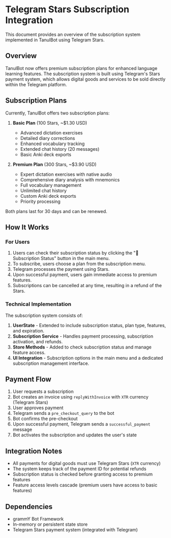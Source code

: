 # Telegram Stars Subscription Integration

This document provides an overview of the subscription system implemented in TanulBot using Telegram Stars.

## Overview

TanulBot now offers premium subscription plans for enhanced language learning features. The subscription system is built using Telegram's Stars payment system, which allows digital goods and services to be sold directly within the Telegram platform.

## Subscription Plans

Currently, TanulBot offers two subscription plans:

1. **Basic Plan** (100 Stars, ~$1.30 USD)

   - Advanced dictation exercises
   - Detailed diary corrections
   - Enhanced vocabulary tracking
   - Extended chat history (20 messages)
   - Basic Anki deck exports

2. **Premium Plan** (300 Stars, ~$3.90 USD)
   - Expert dictation exercises with native audio
   - Comprehensive diary analysis with mnemonics
   - Full vocabulary management
   - Unlimited chat history
   - Custom Anki deck exports
   - Priority processing

Both plans last for 30 days and can be renewed.

## How It Works

### For Users

1. Users can check their subscription status by clicking the "💎 Subscription Status" button in the main menu.
2. To subscribe, users choose a plan from the subscription menu.
3. Telegram processes the payment using Stars.
4. Upon successful payment, users gain immediate access to premium features.
5. Subscriptions can be cancelled at any time, resulting in a refund of the Stars.

### Technical Implementation

The subscription system consists of:

1. **UserState** - Extended to include subscription status, plan type, features, and expiration.
2. **Subscription Service** - Handles payment processing, subscription activation, and refunds.
3. **Store Methods** - Added to check subscription status and manage feature access.
4. **UI Integration** - Subscription options in the main menu and a dedicated subscription management interface.

## Payment Flow

1. User requests a subscription
2. Bot creates an invoice using `replyWithInvoice` with `XTR` currency (Telegram Stars)
3. User approves payment
4. Telegram sends a `pre_checkout_query` to the bot
5. Bot confirms the pre-checkout
6. Upon successful payment, Telegram sends a `successful_payment` message
7. Bot activates the subscription and updates the user's state

## Integration Notes

- All payments for digital goods must use Telegram Stars (`XTR` currency)
- The system keeps track of the payment ID for potential refunds
- Subscription status is checked before granting access to premium features
- Feature access levels cascade (premium users have access to basic features)

## Dependencies

- grammY Bot Framework
- In-memory or persistent state store
- Telegram Stars payment system (integrated with Telegram)
